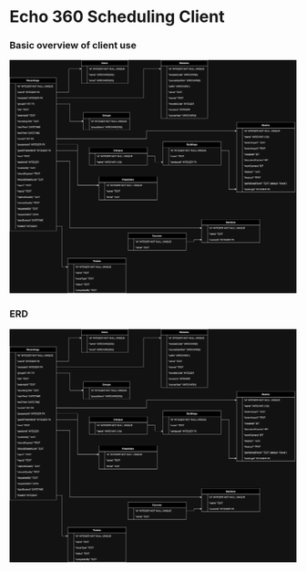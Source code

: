 # Echo 360 Scheduling Client

### Basic overview of client use
![Use Case](https://github.com/twentynineteen/echo-client/blob/master/lectures-ERD.drawio.png "Use case")

### ERD
![ERD](https://github.com/twentynineteen/echo-client/blob/master/lectures-ERD.drawio.png "ERD")
